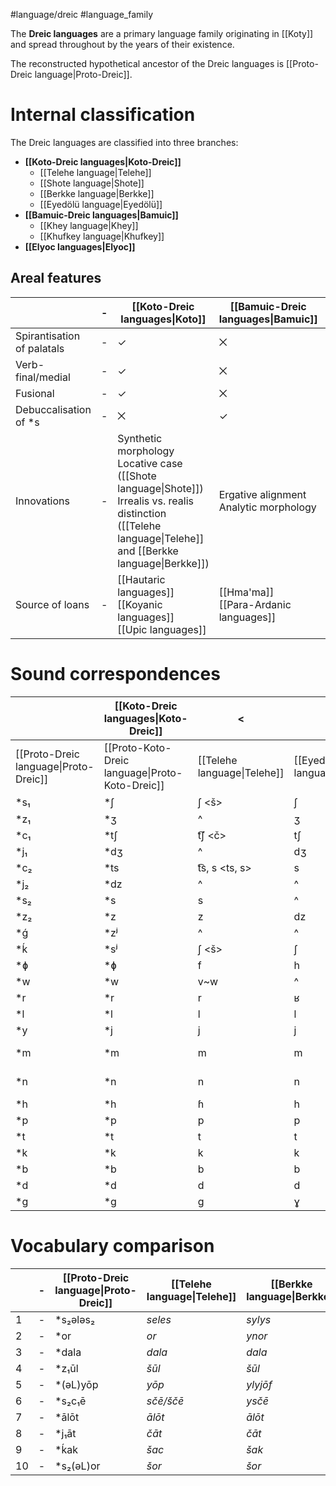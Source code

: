 #language/dreic #language_family 

The **Dreic languages** are a primary language family originating in [[Koty]] and spread throughout by the years of their existence.

The reconstructed hypothetical ancestor of the Dreic languages is [[Proto-Dreic language|Proto-Dreic]].

# Internal classification

The Dreic languages are classified into three branches:
- **[[Koto-Dreic languages|Koto-Dreic]]**
	- [[Telehe language|Telehe]]
	- [[Shote language|Shote]]
	- [[Berkke language|Berkke]]
	- [[Eyedölü language|Eyedölü]]
- **[[Bamuic-Dreic languages|Bamuic]]**
	- [[Khey language|Khey]]
	- [[Khufkey language|Khufkey]]
- **[[Elyoc languages|Elyoc]]**

## Areal features

|                            | -   | [[Koto-Dreic languages\|Koto]]                                                                                                                                     | [[Bamuic-Dreic languages\|Bamuic]]        | [[Elyoc languages\|Elyoc]] |
| -------------------------- | --- | ------------------------------------------------------------------------------------------------------------------------------------------------------------------ | ----------------------------------------- | -------------------------- |
| Spirantisation of palatals | -   | ✓                                                                                                                                                                  | ⨉                                         | ⨉                          |
| Verb-final/medial          | -   | ✓                                                                                                                                                                  | ⨉                                         | ⨉                          |
| Fusional                   | -   | ✓                                                                                                                                                                  | ⨉                                         | ∂                          |
| Debuccalisation of \*s     | -   | ⨉                                                                                                                                                                  | ✓                                         | ✓                          |
| Innovations                | -   | Synthetic morphology<br>Locative case ([[Shote language\|Shote]])<br>Irrealis vs. realis distinction ([[Telehe language\|Telehe]] and [[Berkke language\|Berkke]]) | Ergative alignment<br>Analytic morphology | Agglutination              |
| Source of loans            | -   | [[Hautaric languages]]<br>[[Koyanic languages]]<br>[[Upic languages]]                                                                                              | [[Hma'ma]]<br>[[Para-Ardanic languages]]  | [[Ekere language\|Ekere]]  |

# Sound correspondences

|                                       | [[Koto-Dreic languages\|Koto-Dreic]]            | <                           | <                             | <                         | <                           | [[Bamuic-Dreic languages]]                          | [[Elyoc languages\|Elyoc]]            | <        | <        |
| ------------------------------------- | ----------------------------------------------- | --------------------------- | ----------------------------- | ------------------------- | --------------------------- | --------------------------------------------------- | ------------------------------------- | -------- | -------- |
| [[Proto-Dreic language\|Proto-Dreic]] | [[Proto-Koto-Dreic language\|Proto-Koto-Dreic]] | [[Telehe language\|Telehe]] | [[Eyedölü language\|Eyedölü]] | [[Shote language\|Shote]] | [[Berkke language\|Berkke]] | [[Proto-Bamuic-Dreic language\|Proto-Bamuic-Dreic]] | [[Proto-Elyoc language\|Proto-Elyoc]] | [[Bydh]] | [[Urul]] |
| \*s₁                                  | \*ʃ                                             | ʃ <š>                       | ʃ                             | ʂ                         | ʃ                           | \*ɬ                                                 | \*s₁ [ç~x̟]                           | h        | x        |
| \*z₁                                  | \*ʒ                                             | ^                           | ʒ                             | ʐ                         | ʒ                           | ^                                                   | ^                                     | ^        | ^        |
| \*c₁                                  | \*tʃ                                            | t͡ʃ <č>                     | tʃ                            | t͡ʃ                       | t͡ʃ                         | \*tɬ                                                | \*tH [tχ~tˤ~tx]                       | tˤ       | t͡χ      |
| \*j₁                                  | \*dʒ                                            | ^                           | dʒ                            | ^                         | d͡ʒ                         | ^                                                   | ^                                     | ^        | ^        |
| \*c₂                                  | \*ts                                            | t͡s, s <ts, s>              | s                             | t͡θ                       | s                           | ^                                                   | \*dH [dʁ~dˤ~dɣ]                       | dˤ       | d͡ʁ      |
| \*j₂                                  | \*dz                                            | ^                           | ^                             | d͡ð                       | z                           | ^                                                   | ^                                     | ^        | ^        |
| \*s₂                                  | \*s                                             | s                           | ^                             | s                         | s                           | \*h                                                 | \*s₂ [ʝˤ~jˤ]                          | ðˤ       | s͈       |
| \*z₂                                  | \*z                                             | z                           | dz                            | z                         | ^                           | z                                                   | \*d                                   | d        | t        |
| \*ǵ                                   | \*zʲ                                            | ^                           | ^                             | ɟ                         | ɟ͡ʝ                         | \*z                                                 | \*k                                   | kʰ       | kʰ       |
| \*ḱ                                   | \*sʲ                                            | ʃ <š>                       | ʃ                             | ^                         | c͡ç                         | \*s                                                 | ^                                     | ^        | ^        |
| \*ɸ                                   | \*ɸ                                             | f                           | h                             | x                         | f                           | \*r₁                                                | \*r₁                                  | ħ        | ħ        |
| \*w                                   | \*w                                             | v~w                         | ^                             | ^                         | ∅                           | \*r₂                                                | \*r₂                                  | ʕ        | ʕ        |
| \*r                                   | \*r                                             | r                           | ʁ                             | r                         | r                           | \*r₃                                                | \*r₃                                  | r        | ʁ        |
| \*l                                   | \*l                                             | l                           | l                             | l                         | l                           | \*l                                                 | \*l                                   | l        | l        |
| \*y                                   | \*j                                             | j <y>                       | j                             | ɟ                         | ∅                           | \*H                                                 | \*H                                   | χ        | χ        |
| \*m                                   | \*m                                             | m                           | m                             | m                         | m                           | \*m                                                 | \*m                                   | m        | b- , -m- |
| \*n                                   | \*n                                             | n                           | n                             | n                         | n                           | \*n                                                 | \*n                                   | n        | d- , -n- |
| \*h                                   | \*h                                             | ɦ <h>                       | h                             | x                         | ∅                           | \*r₁                                                | \*r₁                                  | ħ        | ħ        |
| \*p                                   | \*p                                             | p                           | p                             | p                         | f                           | \*p                                                 | \*pʼ                                  | f        | p͈       |
| \*t                                   | \*t                                             | t                           | t                             | t                         | t                           | \*t                                                 | \*tʼ                                  | tˤ       | t͈       |
| \*k                                   | \*k                                             | k                           | k                             | k                         | k                           | \*k                                                 | \*kʼ                                  | q        | k͈       |
| \*b                                   | \*b                                             | b                           | b                             | b                         | b                           | \*p                                                 | \*p                                   | f        | pʰ       |
| \*d                                   | \*d                                             | d                           | d                             | d                         | d                           | \*t                                                 | \*t                                   | t        | tʰ       |
| \*g                                   | \*g                                             | g                           | ɣ                             | ɣ                         | g                           | \*k                                                 | \*k                                   | k        | kʰ       |

# Vocabulary comparison

|     | -   | [[Proto-Dreic language\|Proto-Dreic]] | [[Telehe language\|Telehe]] | [[Berkke language\|Berkke]] | [[Shote language\|Shote]] | [[Khey language\|Khey]] |
| --- | --- | ------------------------------------- | --------------------------- | --------------------------- | ------------------------- | ----------------------- |
| 1   | -   | \*s₂ələs₂                             | *seles*                       | *sylys*                       | *hoḷo*                      | *selets*                  |
| 2   | -   | \*or                                  | *or*                          | *ynor*                        | *onor*                      | *uor*                     |
| 3   | -   | \*dala                                | *dala*                        | *dala*                        | *tala*                      | *dhala*                   |
| 4   | -   | \*z₁ūl                                | *šūl*                         | *šūl*                         | *ćöl*                       | *suol*                    |
| 5   | -   | \*(əL)yōp                             | *yōp*                         | *ylyjōf*                      | *oloyof*                    | *yuof*                    |
| 6   | -   | \*s₂c₁ē                               | *sčē/ščē*                     | *ysčē*                        | *oħe*                       | *tse*                     |
| 7   | -   | \*ālōt                                | *ālōt*                        | *ālōt*                        | *alöf*                      | *loth*                    |
| 8   | -   | \*j₁āt                                | *čāt*                         | *čāt*                         | *ħäf*                       | *tat*                     |
| 9   | -   | \*ḱak                                 | *šac*                         | *šak*                         | *ćaħ*                       | *kak*                     |
| 10  | -   | \*s₂(əL)or                            | *šor*                         | *šor*                         | *ćor*                       | *gor*                     |
